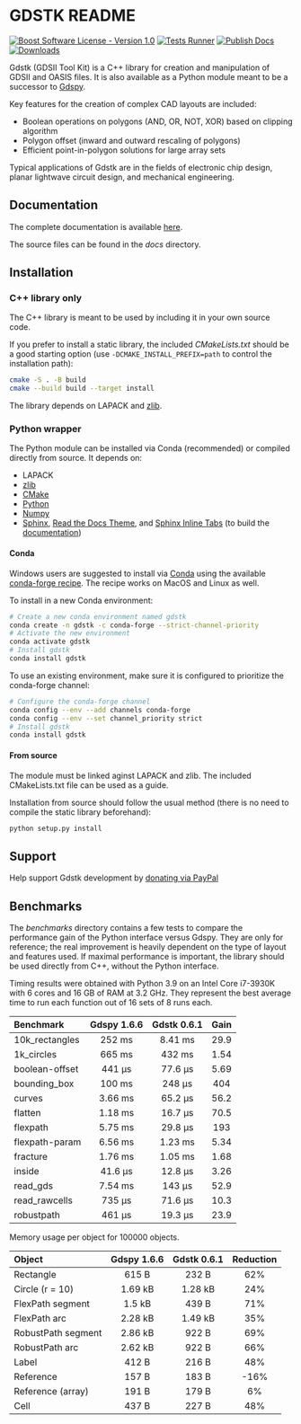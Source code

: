 # GDSTK README

[![Boost Software License - Version 1.0](https://img.shields.io/github/license/heitzmann/gdstk.svg)](https://www.boost.org/LICENSE_1_0.txt)
[![Tests Runner](https://github.com/heitzmann/gdstk/workflows/Tests%20Runner/badge.svg)](https://github.com/heitzmann/gdstk/actions)
[![Publish Docs](https://github.com/heitzmann/gdstk/workflows/Publish%20Docs/badge.svg)](http://heitzmann.github.io/gdstk)
[![Downloads](https://img.shields.io/github/downloads/heitzmann/gdstk/total.svg)](https://github.com/heitzmann/gdstk/releases)

Gdstk (GDSII Tool Kit) is a C++ library for creation and manipulation of GDSII and OASIS files.
It is also available as a Python module meant to be a successor to [Gdspy](https://github.com/heitzmann/gdspy).

Key features for the creation of complex CAD layouts are included:

* Boolean operations on polygons (AND, OR, NOT, XOR) based on clipping algorithm
* Polygon offset (inward and outward rescaling of polygons)
* Efficient point-in-polygon solutions for large array sets

Typical applications of Gdstk are in the fields of electronic chip design, planar lightwave circuit design, and mechanical engineering.


## Documentation

The complete documentation is available [here](http://heitzmann.github.io/gdstk).

The source files can be found in the _docs_ directory.


## Installation

### C++ library only

The C++ library is meant to be used by including it in your own source code.

If you prefer to install a static library, the included _CMakeLists.txt_ should be a good starting option (use `-DCMAKE_INSTALL_PREFIX=path` to control the installation path):

```sh
cmake -S . -B build
cmake --build build --target install
```

The library depends on LAPACK and [zlib](https://zlib.net/).

### Python wrapper

The Python module can be installed via Conda (recommended) or compiled directly from source.
It depends on:

* LAPACK
* [zlib](https://zlib.net/)
* [CMake](https://cmake.org/)
* [Python](https://www.python.org/)
* [Numpy](https://numpy.org/)
* [Sphinx](https://www.sphinx-doc.org/), [Read the Docs Theme](https://sphinx-rtd-theme.readthedocs.io/), and [Sphinx Inline Tabs](https://sphinx-inline-tabs.readthedocs.io/) (to build the [documentation](http://heitzmann.github.io/gdstk))

#### Conda

Windows users are suggested to install via [Conda](https://www.anaconda.com/) using the available [conda-forge recipe](https://github.com/conda-forge/gdstk-feedstock).
The recipe works on MacOS and Linux as well.

To install in a new Conda environment:

```sh
# Create a new conda environment named gdstk
conda create -n gdstk -c conda-forge --strict-channel-priority
# Activate the new environment
conda activate gdstk
# Install gdstk
conda install gdstk
```

To use an existing environment, make sure it is configured to prioritize the conda-forge channel:

```sh
# Configure the conda-forge channel
conda config --env --add channels conda-forge
conda config --env --set channel_priority strict
# Install gdstk
conda install gdstk
```

#### From source

The module must be linked aginst LAPACK and zlib.
The included CMakeLists.txt file can be used as a guide.

Installation from source should follow the usual method (there is no need to compile the static library beforehand):

```sh
python setup.py install
```

## Support

Help support Gdstk development by [donating via PayPal](https://www.paypal.com/cgi-bin/webscr?cmd=_s-xclick&hosted_button_id=JD2EUE2WPPBQQ)


## Benchmarks

The _benchmarks_ directory contains a few tests to compare the performance gain of the Python interface versus Gdspy.
They are only for reference; the real improvement is heavily dependent on the type of layout and features used.
If maximal performance is important, the library should be used directly from C++, without the Python interface.

Timing results were obtained with Python 3.9 on an Intel Core i7-3930K with 6 cores and 16 GB of RAM at 3.2 GHz.
They represent the best average time to run each function out of 16 sets of 8 runs each.

| Benchmark        |   Gdspy 1.6.6    |   Gdstk 0.6.1    |   Gain   |
| :--------------- | :--------------: | :--------------: | :------: |
| 10k_rectangles   |      252 ms      |     8.41 ms      |   29.9   |
| 1k_circles       |      665 ms      |      432 ms      |   1.54   |
| boolean-offset   |      441 μs      |     77.6 μs      |   5.69   |
| bounding_box     |      100 ms      |      248 μs      |   404    |
| curves           |     3.66 ms      |     65.2 μs      |   56.2   |
| flatten          |     1.18 ms      |     16.7 μs      |   70.5   |
| flexpath         |     5.75 ms      |     29.8 μs      |   193    |
| flexpath-param   |     6.56 ms      |     1.23 ms      |   5.34   |
| fracture         |     1.76 ms      |     1.05 ms      |   1.68   |
| inside           |     41.6 μs      |     12.8 μs      |   3.26   |
| read_gds         |     7.54 ms      |      143 μs      |   52.9   |
| read_rawcells    |      735 μs      |     71.6 μs      |   10.3   |
| robustpath       |      461 μs      |     19.3 μs      |   23.9   |

Memory usage per object for 100000 objects.

| Object               |   Gdspy 1.6.6    |   Gdstk 0.6.1    | Reduction |
| :------------------- | :--------------: | :--------------: | :-------: |
| Rectangle            |      615 B       |      232 B       |    62%    |
| Circle (r = 10)      |     1.69 kB      |     1.28 kB      |    24%    |
| FlexPath segment     |      1.5 kB      |      439 B       |    71%    |
| FlexPath arc         |     2.28 kB      |     1.49 kB      |    35%    |
| RobustPath segment   |     2.86 kB      |      922 B       |    69%    |
| RobustPath arc       |     2.62 kB      |      922 B       |    66%    |
| Label                |      412 B       |      216 B       |    48%    |
| Reference            |      157 B       |      183 B       |    -16%   |
| Reference (array)    |      191 B       |      179 B       |     6%    |
| Cell                 |      437 B       |      227 B       |    48%    |
